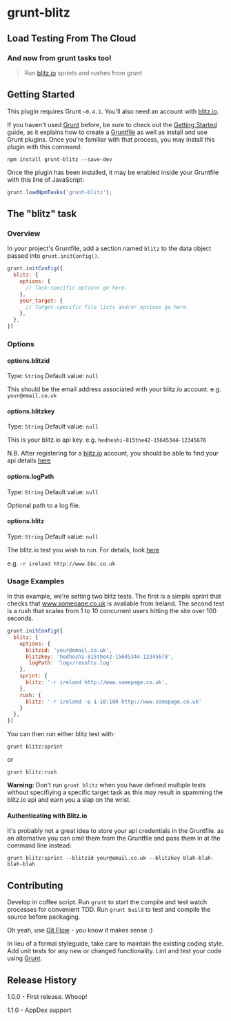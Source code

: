 # grunt-blitz

## Load Testing From The Cloud

### And now from grunt tasks too!

> Run [blitz.io](http://www.blitz.io) sprints and rushes from grunt

## Getting Started
This plugin requires Grunt `~0.4.1`. You'll also need an account with [blitz.io](https://www.blitz.io/signup).

If you haven't used [Grunt](http://gruntjs.com/) before, be sure to check out the [Getting Started](http://gruntjs.com/getting-started) guide, as it explains how to create a [Gruntfile](http://gruntjs.com/sample-gruntfile) as well as install and use Grunt plugins. Once you're familiar with that process, you may install this plugin with this command:

```shell
npm install grunt-blitz --save-dev
```

Once the plugin has been installed, it may be enabled inside your Gruntfile with this line of JavaScript:

```js
grunt.loadNpmTasks('grunt-blitz');
```

## The "blitz" task

### Overview
In your project's Gruntfile, add a section named `blitz` to the data object passed into `grunt.initConfig()`.

```js
grunt.initConfig({
  blitz: {
    options: {
      // Task-specific options go here.
    },
    your_target: {
      // Target-specific file lists and/or options go here.
    },
  },
})
```

### Options

#### options.blitzid
Type: `String`
Default value: `null`

This should be the email address associated with your blitz.io account.
e.g. `your@email.co.uk`
#### options.blitzkey
Type: `String`
Default value: `null`

This is your blitz.io api key.
e.g. `hedheshi-815the42-15645344-12345678`

N.B. After registering for a [blitz.io](http://www.blitz.io) account, you should be able to find your api details [here](https://www.blitz.io/to#/settings/api_key)

#### options.logPath
Type: `String`
Default value: `null`

Optional path to a log file.

#### options.blitz
Type: `String`
Default value: `null`

The blitz.io test you wish to run. For details, look [here](https://www.blitz.io/docs)

e.g. `-r ireland http://www.bbc.co.uk`


### Usage Examples

In this example, we're setting two blitz tests. The first is a simple sprint that checks that www.somepage.co.uk is available from Ireland. The second test is a rush that scales from 1 to 10 concurrent users hitting the site over 100 seconds.

```js
grunt.initConfig({
  blitz: {
    options: {
      blitzid: 'your@email.co.uk',
      blitzkey: 'hedheshi-815the42-15645344-12345678',
       logPath: 'logs/results.log'
    },
    sprint: {
      blitz: '-r ireland http://www.somepage.co.uk',
    },
    rush: {
      blitz: '-r ireland -p 1-10:100 http://www.somepage.co.uk'
    }
  },
})
```

You can then run either blitz test with:

```shell
grunt blitz:sprint
```
or
```shell
grunt blitz:rush
```

**Warning:** Don't run `grunt blitz` when you have defined multiple tests without specifiying a specific target task as this may result in spamming the blitz.io api and earn you a slap on the wrist.

#### Authenticating with Blitz.io
It's probably not a great idea to store your api credentials in the Gruntfile. as an alternative you can omit them from the Gruntfile and pass them in at the command line instead:
```shell
grunt blitz:sprint --blitzid your@email.co.uk --blitzkey blah-blah-blah-blah
```

## Contributing
Develop in coffee script. Run ```grunt``` to start the compile and test watch processes for convenient TDD. Run ```grunt build``` to test and compile the source before packaging.

Oh yeah, use [Git Flow](https://github.com/nvie/gitflow) - you know it makes sense :)

In lieu of a formal styleguide, take care to maintain the existing coding style. Add unit tests for any new or changed functionality. Lint and test your code using [Grunt](http://gruntjs.com/).

## Release History
1.0.0 - First release. Whoop!

1.1.0 - AppDex support